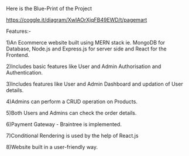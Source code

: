 Here is the Blue-Print of the Project

https://coggle.it/diagram/XwIAOrXjqFB49EWD/t/pagemart

Features:-

1)An Ecommerce website built using MERN stack ie. MongoDB for Database, Node.js and Express.js for server side and React for the Frontend.

2)Includes basic features like User and Admin Authorisation and Authentication.

3)Includes features like User and Admin Dashboard and updation of User details.

4)Admins can perform a CRUD operation on Products.

5)Both Users and Admins can check the order details.

6)Payment Gateway - Braintree is implemented.

7)Conditional Rendering is used by the help of React.js

8)Website built in a user-friendly way.


